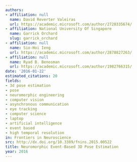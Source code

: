```yaml
---
authors:
- affiliation: null
  name: David Reverter Valeiras
  url: https://academic.microsoft.com/author/2720335674/
- affiliation: National University Of Singapore
  name: Garrick Orchard
  slug: garrick_orchard
- affiliation: null
  name: Sio-Hoi Ieng
  url: https://academic.microsoft.com/author/2878827263/
- affiliation: null
  name: Ryad B. Benosman
  url: https://academic.microsoft.com/author/1982766315/
date: '2016-01-22'
estimated_citations: 20
fields:
- 3d pose estimation
- pose
- neuromorphic engineering
- computer vision
- asynchronous communication
- eye tracking
- computer science
- laptop
- artificial intelligence
- event based
- high temporal resolution
in: Frontiers in Neuroscience
src: http://dx.doi.org/10.3389/fnins.2015.00522
title: Neuromorphic Event-Based 3D Pose Estimation
year: 2016
---
```

